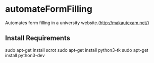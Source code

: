 # automateFormFilling
Automates form filling in a university website.(http://makautexam.net/)

## Install Requirements
sudo apt-get install scrot
sudo apt-get install python3-tk
sudo apt-get install python3-dev


